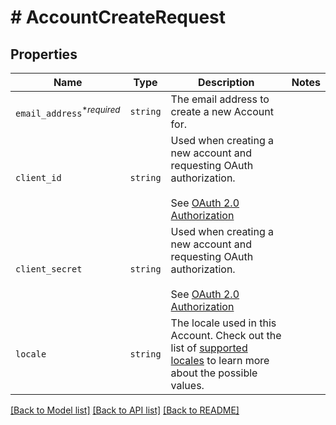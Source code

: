 # # AccountCreateRequest



## Properties

Name | Type | Description | Notes
------------ | ------------- | ------------- | -------------
| `email_address`<sup>*_required_</sup> | ```string``` |  The email address to create a new Account for.  |  |
| `client_id` | ```string``` |  Used when creating a new account and requesting OAuth authorization.<br><br>See [OAuth 2.0 Authorization](https://app.hellosign.com/api/oauthWalkthrough#OAuthAuthorization)  |  |
| `client_secret` | ```string``` |  Used when creating a new account and requesting OAuth authorization.<br><br>See [OAuth 2.0 Authorization](https://app.hellosign.com/api/oauthWalkthrough#OAuthAuthorization)  |  |
| `locale` | ```string``` |  The locale used in this Account. Check out the list of [supported locales](/api/reference/constants/#supported-locales) to learn more about the possible values.  |  |

[[Back to Model list]](../../README.md#models) [[Back to API list]](../../README.md#endpoints) [[Back to README]](../../README.md)
